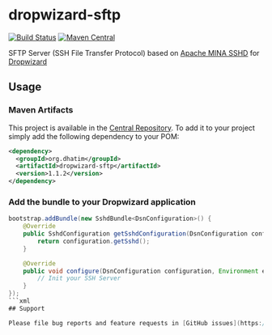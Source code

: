 # dropwizard-sftp
[![Build Status](https://travis-ci.org/dhatim/dropwizard-sftp.png?branch=master)](https://travis-ci.org/dhatim/dropwizard-sftp)
[![Maven Central](https://maven-badges.herokuapp.com/maven-central/org.dhatim/dropwizard-sftp/badge.svg)](https://maven-badges.herokuapp.com/maven-central/org.dhatim/dropwizard-sftp)

SFTP Server (SSH File Transfer Protocol) based on [Apache MINA SSHD](https://mina.apache.org/) for [Dropwizard](https://www.dropwizard.io)

## Usage


### Maven Artifacts

This project is available in the [Central Repository](http://search.maven.org/#search%7Cgav%7C1%7Cg%3A%22org.dhatim%22%20AND%20a%3A%22dropwizard-sftp%22). To add it to your project simply add the following dependency to your POM:

```xml
<dependency>
  <groupId>org.dhatim</groupId>
  <artifactId>dropwizard-sftp</artifactId>
  <version>1.1.2</version>
</dependency>
```

### Add the bundle to your Dropwizard application
```java
bootstrap.addBundle(new SshdBundle<DsnConfiguration>() {
    @Override
    public SshdConfiguration getSshdConfiguration(DsnConfiguration configuration) {
        return configuration.getSshd();
    }

    @Override
    public void configure(DsnConfiguration configuration, Environment environment, SshServer server) {
        // Init your SSH Server
    }
});
```xml
## Support

Please file bug reports and feature requests in [GitHub issues](https://github.com/dhatim/dropwizard-sftp/issues).
